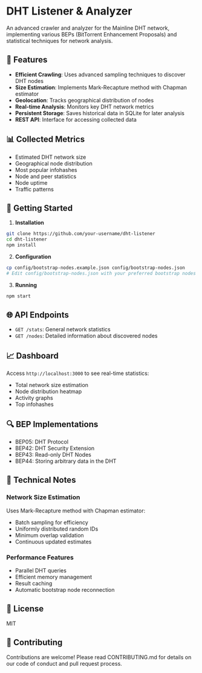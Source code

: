 # DHT Listener & Analyzer

An advanced crawler and analyzer for the Mainline DHT network, implementing various BEPs (BitTorrent Enhancement Proposals) and statistical techniques for network analysis.

## 🌟 Features

- **Efficient Crawling**: Uses advanced sampling techniques to discover DHT nodes
- **Size Estimation**: Implements Mark-Recapture method with Chapman estimator
- **Geolocation**: Tracks geographical distribution of nodes
- **Real-time Analysis**: Monitors key DHT network metrics
- **Persistent Storage**: Saves historical data in SQLite for later analysis
- **REST API**: Interface for accessing collected data

## 📊 Collected Metrics

- Estimated DHT network size
- Geographical node distribution
- Most popular infohashes
- Node and peer statistics
- Node uptime
- Traffic patterns

## 🚀 Getting Started

1. **Installation**
```bash
git clone https://github.com/your-username/dht-listener
cd dht-listener
npm install
```

2. **Configuration**
```bash
cp config/bootstrap-nodes.example.json config/bootstrap-nodes.json
# Edit config/bootstrap-nodes.json with your preferred bootstrap nodes
```

3. **Running**
```bash
npm start
```

## 🌐 API Endpoints

- `GET /stats`: General network statistics
- `GET /nodes`: Detailed information about discovered nodes

## 📈 Dashboard

Access `http://localhost:3000` to see real-time statistics:
- Total network size estimation
- Node distribution heatmap
- Activity graphs
- Top infohashes

## 🔍 BEP Implementations

- BEP05: DHT Protocol
- BEP42: DHT Security Extension
- BEP43: Read-only DHT Nodes
- BEP44: Storing arbitrary data in the DHT

## 📝 Technical Notes

### Network Size Estimation
Uses Mark-Recapture method with Chapman estimator:
- Batch sampling for efficiency
- Uniformly distributed random IDs
- Minimum overlap validation
- Continuous updated estimates

### Performance Features
- Parallel DHT queries
- Efficient memory management
- Result caching
- Automatic bootstrap node reconnection

## 📜 License

MIT

## 🤝 Contributing

Contributions are welcome! Please read CONTRIBUTING.md for details on our code of conduct and pull request process.
